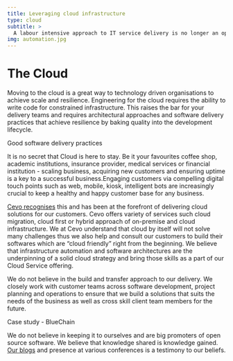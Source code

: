 ```yaml
---
title: Leveraging cloud infrastructure
type: cloud
subtitle: >
  A labour intensive approach to IT service delivery is no longer an option and those that persist are already behind. Automating your processes and systems reduces your cycle times and will provide your business with the competitive advantage to stay ahead.
img: automation.jpg
---
```


# The Cloud

Moving to the cloud is a great way to technology driven organisations to achieve scale and resilience. Engineering for the cloud requires the ability to write code for constrained infrastructure. This raises the bar for your delivery teams and requires architectural approaches and software delivery practices that achieve resilience by baking quality into the development lifecycle.

Good software delivery practices

It is no secret that Cloud is here to stay. Be it your favourites coffee shop, academic institutions, insurance provider, medical services  or financial institution - scaling business, acquiring new customers and ensuring uptime is a key to a successful business.Engaging customers via compelling digital touch points such as web, mobile, kiosk, intelligent bots are increasingly crucial to keep a healthy and happy customer base for any business. 


[Cevo recognises](/cases/cloud) this and has been at the forefront of delivering cloud solutions for our customers. Cevo offers variety of services such cloud migration, cloud first or hybrid approach of on-premise and cloud infrastructure. We at Cevo understand that cloud by itself will not solve many challenges thus we also help and consult our customers to build their softwares which are “cloud friendly” right from the beginning. We believe that infrastructure automation and software architectures are the underpinning of a solid cloud strategy and bring those skills as a part of our Cloud Service offering.

We do not believe in the build and transfer approach to our delivery. We closely work with customer teams across software development, project planning and operations to ensure that we build a solutions that suits the needs of the business as well as cross skill client team members for the future.

Case study - BlueChain

We do not believe in keeping it to ourselves and are big promoters of open source software. We believe that knowledge shared is knowledge gained. [Our blogs](/categories/aws) and presence at various conferences is a testimony to our beliefs.
